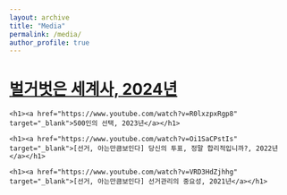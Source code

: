 ```yaml
---
layout: archive
title: "Media"
permalink: /media/
author_profile: true
---
```



<html lang="en">
<head>
    <meta charset="UTF-8">
    <meta name="viewport" content="width=device-width, initial-scale=1.0">
    <title>Redirect to YouTube Video</title>
</head>
<body>
    <h1><a href="https://www.youtube.com/watch?v=GRUchi72B9s" target="_blank">벌거벗은 세계사, 2024년</a></h1>

    <h1><a href="https://www.youtube.com/watch?v=R0lxzpxRgp8" target="_blank">500인의 선택, 2023년</a></h1>

    <h1><a href="https://www.youtube.com/watch?v=Oi1SaCPstIs" target="_blank">[선거, 아는만큼보인다] 당신의 투표, 정말 합리적입니까?, 2022년</a></h1>

    <h1><a href="https://www.youtube.com/watch?v=VRD3HdZjhhg" target="_blank">[선거, 아는만큼보인다] 선거관리의 중요성, 2021년</a></h1>
</body>
</html>